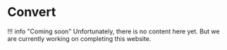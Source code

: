 # Convert

!!! info "Coming soon"
    Unfortunately, there is no content here yet. But we are currently working on completing this website.
